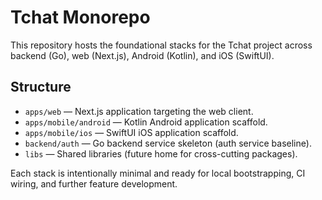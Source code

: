 # Tchat Monorepo

This repository hosts the foundational stacks for the Tchat project across backend (Go), web (Next.js), Android (Kotlin), and iOS (SwiftUI).

## Structure

- `apps/web` — Next.js application targeting the web client.
- `apps/mobile/android` — Kotlin Android application scaffold.
- `apps/mobile/ios` — SwiftUI iOS application scaffold.
- `backend/auth` — Go backend service skeleton (auth service baseline).
- `libs` — Shared libraries (future home for cross-cutting packages).

Each stack is intentionally minimal and ready for local bootstrapping, CI wiring, and further feature development.
